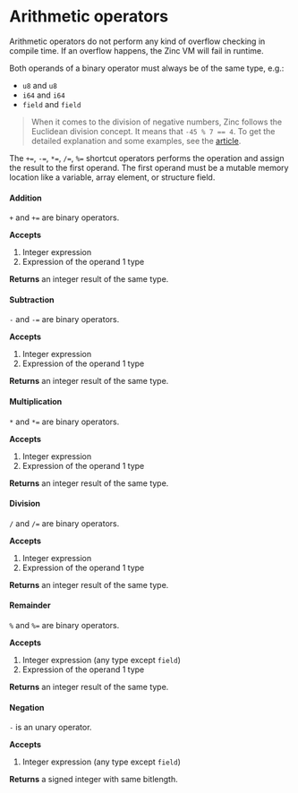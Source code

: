 # Arithmetic operators

Arithmetic operators do not perform any kind of overflow checking in
compile time. If an overflow happens, the Zinc VM will fail in runtime.

Both operands of a binary operator must always be of the same type, e.g.:
- `u8` and `u8`
- `i64` and `i64`
- `field` and `field`

> When it comes to the division of negative numbers, Zinc follows the Euclidean
> division concept. It means that `-45 % 7 == 4`. To get the detailed explanation
> and some examples, see the [article](https://en.wikipedia.org/wiki/Euclidean_division).

The `+=`, `-=`, `*=`, `/=`, `%=` shortcut operators performs the operation
and assign the result to the first operand. The first operand must be a mutable memory location
like a variable, array element, or structure field.

#### Addition

`+` and `+=` are binary operators.

**Accepts**
1. Integer expression
2. Expression of the operand 1 type

**Returns** an integer result of the same type.

#### Subtraction

`-` and `-=` are binary operators.

**Accepts**
1. Integer expression
2. Expression of the operand 1 type

**Returns** an integer result of the same type.

#### Multiplication

`*` and `*=` are binary operators.

**Accepts**
1. Integer expression
2. Expression of the operand 1 type

**Returns** an integer result of the same type.

#### Division

`/` and `/=` are binary operators.

**Accepts**
1. Integer expression
2. Expression of the operand 1 type

**Returns** an integer result of the same type.

#### Remainder

`%` and `%=` are binary operators.

**Accepts**
1. Integer expression (any type except `field`)
2. Expression of the operand 1 type

**Returns** an integer result of the same type.

#### Negation

`-` is an unary operator.

**Accepts**
1. Integer expression (any type except `field`)

**Returns** a signed integer with same bitlength.

